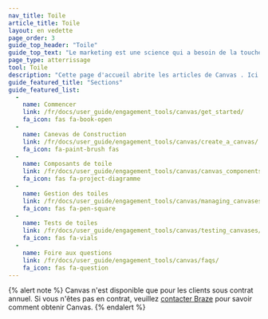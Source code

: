 ```yaml
---
nav_title: Toile
article_title: Toile
layout: en vedette
page_order: 3
guide_top_header: "Toile"
guide_top_text: "Le marketing est une science qui a besoin de la touche d’un artiste et d’outils spécialisés. Avec Canvas, vous pouvez combiner rigueur et art pour créer des expériences utiles, pertinentes et personnelles pour chaque client. <br> <br> Canvas est une interface unifiée unique où les marketeurs peuvent mettre en place des campagnes avec plusieurs messages et étapes pour former un parcours cohérent et ensuite comparer et optimiser ces expériences en utilisant des analyses complètes pour une expérience utilisateur complète. <br> <br> Les articles ci-dessous vous guideront à travers la mise en place d'un Canvas et amélioreront vos stratégies au fur et à mesure que vous développerez vos expériences clients. Vous pouvez également consulter notre <a href='http://lab.braze.com/canvas-course'>cours LAB sur Canvas</a>!"
page_type: atterrissage
tool: Toile
description: "Cette page d'accueil abrite les articles de Canvas . Ici vous pouvez trouver des ressources pour créer, personnaliser et tester un Canvas."
guide_featured_title: "Sections"
guide_featured_list:
  - 
    name: Commencer
    link: /fr/docs/user_guide/engagement_tools/canvas/get_started/
    fa_icon: fas fa-book-open
  - 
    name: Canevas de Construction
    link: /fr/docs/user_guide/engagement_tools/canvas/create_a_canvas/
    fa_icon: fa-paint-brush fas
  - 
    name: Composants de toile
    link: /fr/docs/user_guide/engagement_tools/canvas/canvas_components/
    fa_icon: fas fa-project-diagramme
  - 
    name: Gestion des toiles
    link: /fr/docs/user_guide/engagement_tools/canvas/managing_canvases/
    fa_icon: fas fa-pen-square
  - 
    name: Tests de toiles
    link: /fr/docs/user_guide/engagement_tools/canvas/testing_canvases/
    fa_icon: fas fa-vials
  - 
    name: Foire aux questions
    link: /fr/docs/user_guide/engagement_tools/canvas/faqs/
    fa_icon: fas fa-question
---
```


{% alert note %}
Canvas n'est disponible que pour les clients sous contrat annuel. Si vous n'êtes pas en contrat, veuillez [contacter Braze](https://www.braze.com/contact/) pour savoir comment obtenir Canvas.
{% endalert %}

<br>
